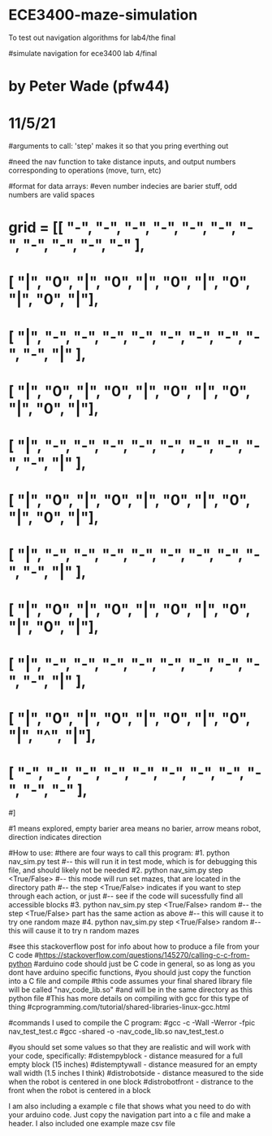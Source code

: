 # ECE3400-maze-simulation
To test out navigation algorithms for lab4/the final

#simulate navigation for ece3400 lab 4/final
# by Peter Wade (pfw44)
# 11/5/21

#arguments to call: 'step' makes it so that you pring everthing out

#need the nav function to take distance inputs, and output numbers corresponding to operations (move, turn, etc)

#format for data arrays:
#even number indecies are barier stuff, odd numbers are valid spaces
# grid = 	[[	"-", "-", "-", "-", "-", "-", "-", "-", "-", "-", "-" ],
#			[	"|", "0", "|", "0", "|", "0", "|", "0", "|", "0", "|"],
#			[	"|", "-", "-", "-", "-", "-", "-", "-", "-", "-", "|" ],
#			[	"|", "0", "|", "0", "|", "0", "|", "0", "|", "0", "|"],
#			[	"|", "-", "-", "-", "-", "-", "-", "-", "-", "-", "|" ],
#			[	"|", "0", "|", "0", "|", "0", "|", "0", "|", "0", "|"],
#			[	"|", "-", "-", "-", "-", "-", "-", "-", "-", "-", "|" ],
#			[	"|", "0", "|", "0", "|", "0", "|", "0", "|", "0", "|"],
#			[	"|", "-", "-", "-", "-", "-", "-", "-", "-", "-", "|" ],
#			[	"|", "0", "|", "0", "|", "0", "|", "0", "|", "^", "|"],
#			[	"-", "-", "-", "-", "-", "-", "-", "-", "-", "-", "-" ],
#]

#1 means explored, empty barier area means no barier, arrow means robot, direction indicates direction

#How to use:
#there are four ways to call this program:
#1. python nav_sim.py test
#-- this will run it in test mode, which is for debugging this file, and should likely not be needed
#2. python nav_sim.py step <True/False> <relative directory path>
#-- this mode will run set mazes, that are located in the directory path
#-- the step <True/False> indicates if you want to step through each action, or just
#-- see if the code will sucessfully find all accessible blocks
#3. python nav_sim.py step <True/False> random
#-- the step <True/False> part has the same action as above
#-- this will cause it to try one random maze
#4. python nav_sim.py step <True/False> random <n>
#-- this will cause it to try n random mazes

#see this stackoverflow post for info about how to produce a file from your C code
#https://stackoverflow.com/questions/145270/calling-c-c-from-python
#arduino code should just be C code in general, so as long as you dont have arduino specific functions, 
#you should just copy the function into a C file and compile
#this code assumes your final shared library file will be called "nav_code_lib.so"
#and will be in the same directory as this python file
#This has more details on compiling with gcc for this type of thing
#cprogramming.com/tutorial/shared-libraries-linux-gcc.html

#commands I used to compile the C program:
#gcc -c -Wall -Werror -fpic nav_test_test.c
#gcc -shared -o -nav_code_lib.so nav_test_test.o


#you should set some values so that they are realistic and will work with your code, specifically:
#distempyblock - distance measured for a full empty block (15 inches)
#distemptywall - distance measured for an empty wall width (1.5 inches I think)
#distrobotside - distance measured to the side when the robot is centered in one block
#distrobotfront - distrance to the front when the robot is centered in a block


I am also including a example c file that shows what you need to do with your arduino code. Just copy the navigation part into a c file and make a header. 
I also included one example maze csv file
